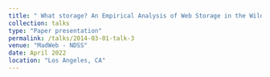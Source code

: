 ```yaml
---
title: " What storage? An Empirical Analysis of Web Storage in the Wild"
collection: talks
type: "Paper presentation"
permalink: /talks/2014-03-01-talk-3
venue: "MadWeb - NDSS"
date: April 2022
location: "Los Angeles, CA"
---
```


